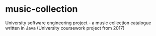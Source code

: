 # music-collection

University software engineering project - a music collection catalogue written in Java (University coursework project from 2017)
